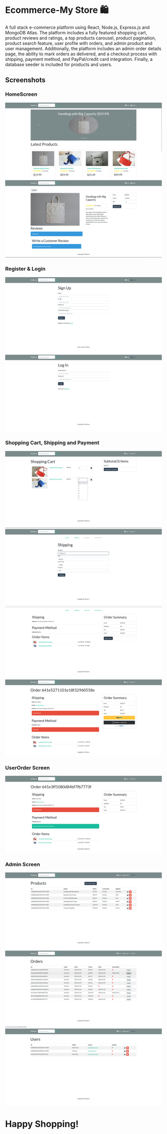 # Ecommerce-My Store 🛍️
A full stack e-commerce platform using React, Node.js, Express.js and MongoDB Atlas. The platform includes a fully featured shopping cart, product reviews and ratings, a top 
products carousel, product pagination, product search feature, user profile with orders, and admin product and user management. Additionally, the platform 
includes an admin order details page, the ability to mark orders as delivered, and a checkout process with shipping, payment method, and PayPal/credit card 
integration. Finally, a database seeder is included for products and users.
## Screenshots
### HomeScreen
![ProductsScreen](https://github.com/wendiz16/ecommerce-mern/blob/main/screenshots/productpage1.png 'Home Page')
![ProductDetailScreen](https://github.com/wendiz16/ecommerce-mern/blob/main/screenshots/productpage-2.png 'Product Detail Page')
### Register & Login 
![RegisterScreen](https://github.com/wendiz16/ecommerce-mern/blob/main/screenshots/register-page.png 'Register Page')
![LoginScreen](https://github.com/wendiz16/ecommerce-mern/blob/main/screenshots/login-page.png 'Login Page')
### Shopping Cart, Shipping and Payment
![CartScreen](https://github.com/wendiz16/ecommerce-mern/blob/main/screenshots/shoppingcart-screen.png 'Cart Page')
![ShippingScreen](https://github.com/wendiz16/ecommerce-mern/blob/main/screenshots/shipping-screen.png 'Shipping Page')
![PlaceOrderScreen](https://github.com/wendiz16/ecommerce-mern/blob/main/screenshots/placeorder-screen.png 'Placeorder Page')
![PaymentScreen](https://github.com/wendiz16/ecommerce-mern/blob/main/screenshots/payment.png 'Payment Page')
### UserOrder Screen
![UserOrderScreen](https://github.com/wendiz16/ecommerce-mern/blob/main/screenshots/user-order-detail-page.png 'Order Page')
### Admin Screen 
![ProductsScreen](https://github.com/wendiz16/ecommerce-mern/blob/main/screenshots/admin-productpage.png 'Products Page')
![OrdersScreen](https://github.com/wendiz16/ecommerce-mern/blob/main/screenshots/admin-orderpage.png 'Orders Page')
![UsersScreen](https://github.com/wendiz16/ecommerce-mern/blob/main/screenshots/admin-userpage.png 'Users Page')
# Happy Shopping!





